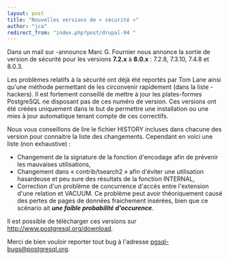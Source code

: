 ```yaml
---
layout: post
title: "Nouvelles versions de « sécurité »"
author: "jca"
redirect_from: "index.php?post/drupal-94 "
---
```





<!--more-->


<p>Dans un mail sur -announce Marc G. Fournier nous annonce la sortie de version de sécurité pour les versions <strong>7.2.x</strong> à <strong>8.0.x</strong> : 7.2.8, 7.3.10, 7.4.8 et 8.0.3.<br />

Les problèmes relatifs à la sécurité ont déjà été reportés par Tom Lane ainsi qu'une méthode permettant de les circonvenir rapidement (dans la liste -hackers). Il est fortement conseillé de mettre à jour les plates-formes PostgreSQL ne disposant pas de ces numéro de version. Ces versions ont été créées uniquement dans le but de permettre une installation ou une mies à jour automatique tenant compte de ces correctifs.<br />

Nous vous conseillons de lire le fichier HISTORY incluses dans chacune des version pour connaitre la liste des changements. Cependant en voici une liste (non exhaustive) :

</p>

<ul>

<li>Changement de la signature de la fonction d'encodage afin de prévenir les mauvaises utilisations,</li>

<li>Changement dans « contrib/tsearch2 » afin d'éviter une utilisation hasardeuse et peu sure des résultats de la fonction INTERNAL,</li>

<li>Correction d'un problème de concurrence d'accès entre l'extension d'une relation et VACUUM. Ce problème peut avoir théoriquement causé des pertes de pages de données fraichement insérées, bien que ce scénario ait <em><strong>une faible probabilité d'occurence</strong></em>.</li>

</ul>

Il est possible de télécharger ces versions sur <a href="http://www.postgresql.org/download">http://www.postgresql.org/download</a>.<br />

Merci de bien vouloir reporter tout bug à l'adresse <a href="mailto:pgsql-bugs@postgresql.org">pgsql-bugs@postgresql.org</a>.